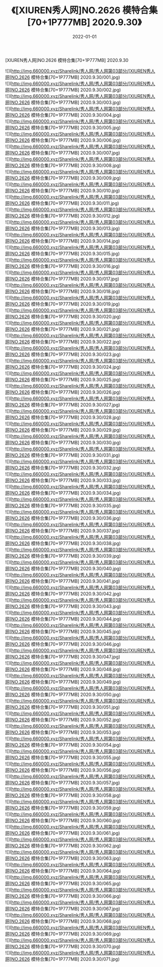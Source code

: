 ﻿---
layout: post
title:  《[XIUREN秀人网]NO.2626 模特合集[70+1P777MB] 2020.9.30》
date:   2022-01-01
img: http://img.660000.xyz/Sharelink/秀人网/秀人网第03部分/[XIUREN秀人网]NO.2626 模特合集[70+1P777MB] 2020.9.30/000.jpg
categories: [美女, 清纯, 唯美]
---

[XIUREN秀人网]NO.2626 模特合集[70+1P777MB] 2020.9.30

 ![](http://img.660000.xyz/Sharelink/秀人网/秀人网第03部分/[XIUREN秀人网]NO.2626 模特合集[70+1P777MB] 2020.9.30/001.jpg) <br>![](http://img.660000.xyz/Sharelink/秀人网/秀人网第03部分/[XIUREN秀人网]NO.2626 模特合集[70+1P777MB] 2020.9.30/002.jpg) <br>![](http://img.660000.xyz/Sharelink/秀人网/秀人网第03部分/[XIUREN秀人网]NO.2626 模特合集[70+1P777MB] 2020.9.30/003.jpg) <br>![](http://img.660000.xyz/Sharelink/秀人网/秀人网第03部分/[XIUREN秀人网]NO.2626 模特合集[70+1P777MB] 2020.9.30/004.jpg) <br>![](http://img.660000.xyz/Sharelink/秀人网/秀人网第03部分/[XIUREN秀人网]NO.2626 模特合集[70+1P777MB] 2020.9.30/005.jpg) <br>![](http://img.660000.xyz/Sharelink/秀人网/秀人网第03部分/[XIUREN秀人网]NO.2626 模特合集[70+1P777MB] 2020.9.30/006.jpg) <br>![](http://img.660000.xyz/Sharelink/秀人网/秀人网第03部分/[XIUREN秀人网]NO.2626 模特合集[70+1P777MB] 2020.9.30/007.jpg) <br>![](http://img.660000.xyz/Sharelink/秀人网/秀人网第03部分/[XIUREN秀人网]NO.2626 模特合集[70+1P777MB] 2020.9.30/008.jpg) <br>![](http://img.660000.xyz/Sharelink/秀人网/秀人网第03部分/[XIUREN秀人网]NO.2626 模特合集[70+1P777MB] 2020.9.30/009.jpg) <br>![](http://img.660000.xyz/Sharelink/秀人网/秀人网第03部分/[XIUREN秀人网]NO.2626 模特合集[70+1P777MB] 2020.9.30/010.jpg) <br>![](http://img.660000.xyz/Sharelink/秀人网/秀人网第03部分/[XIUREN秀人网]NO.2626 模特合集[70+1P777MB] 2020.9.30/011.jpg) <br>![](http://img.660000.xyz/Sharelink/秀人网/秀人网第03部分/[XIUREN秀人网]NO.2626 模特合集[70+1P777MB] 2020.9.30/012.jpg) <br>![](http://img.660000.xyz/Sharelink/秀人网/秀人网第03部分/[XIUREN秀人网]NO.2626 模特合集[70+1P777MB] 2020.9.30/013.jpg) <br>![](http://img.660000.xyz/Sharelink/秀人网/秀人网第03部分/[XIUREN秀人网]NO.2626 模特合集[70+1P777MB] 2020.9.30/014.jpg) <br>![](http://img.660000.xyz/Sharelink/秀人网/秀人网第03部分/[XIUREN秀人网]NO.2626 模特合集[70+1P777MB] 2020.9.30/015.jpg) <br>![](http://img.660000.xyz/Sharelink/秀人网/秀人网第03部分/[XIUREN秀人网]NO.2626 模特合集[70+1P777MB] 2020.9.30/016.jpg) <br>![](http://img.660000.xyz/Sharelink/秀人网/秀人网第03部分/[XIUREN秀人网]NO.2626 模特合集[70+1P777MB] 2020.9.30/017.jpg) <br>![](http://img.660000.xyz/Sharelink/秀人网/秀人网第03部分/[XIUREN秀人网]NO.2626 模特合集[70+1P777MB] 2020.9.30/018.jpg) <br>![](http://img.660000.xyz/Sharelink/秀人网/秀人网第03部分/[XIUREN秀人网]NO.2626 模特合集[70+1P777MB] 2020.9.30/019.jpg) <br>![](http://img.660000.xyz/Sharelink/秀人网/秀人网第03部分/[XIUREN秀人网]NO.2626 模特合集[70+1P777MB] 2020.9.30/020.jpg) <br>![](http://img.660000.xyz/Sharelink/秀人网/秀人网第03部分/[XIUREN秀人网]NO.2626 模特合集[70+1P777MB] 2020.9.30/021.jpg) <br>![](http://img.660000.xyz/Sharelink/秀人网/秀人网第03部分/[XIUREN秀人网]NO.2626 模特合集[70+1P777MB] 2020.9.30/022.jpg) <br>![](http://img.660000.xyz/Sharelink/秀人网/秀人网第03部分/[XIUREN秀人网]NO.2626 模特合集[70+1P777MB] 2020.9.30/023.jpg) <br>![](http://img.660000.xyz/Sharelink/秀人网/秀人网第03部分/[XIUREN秀人网]NO.2626 模特合集[70+1P777MB] 2020.9.30/024.jpg) <br>![](http://img.660000.xyz/Sharelink/秀人网/秀人网第03部分/[XIUREN秀人网]NO.2626 模特合集[70+1P777MB] 2020.9.30/025.jpg) <br>![](http://img.660000.xyz/Sharelink/秀人网/秀人网第03部分/[XIUREN秀人网]NO.2626 模特合集[70+1P777MB] 2020.9.30/026.jpg) <br>![](http://img.660000.xyz/Sharelink/秀人网/秀人网第03部分/[XIUREN秀人网]NO.2626 模特合集[70+1P777MB] 2020.9.30/027.jpg) <br>![](http://img.660000.xyz/Sharelink/秀人网/秀人网第03部分/[XIUREN秀人网]NO.2626 模特合集[70+1P777MB] 2020.9.30/028.jpg) <br>![](http://img.660000.xyz/Sharelink/秀人网/秀人网第03部分/[XIUREN秀人网]NO.2626 模特合集[70+1P777MB] 2020.9.30/029.jpg) <br>![](http://img.660000.xyz/Sharelink/秀人网/秀人网第03部分/[XIUREN秀人网]NO.2626 模特合集[70+1P777MB] 2020.9.30/030.jpg) <br>![](http://img.660000.xyz/Sharelink/秀人网/秀人网第03部分/[XIUREN秀人网]NO.2626 模特合集[70+1P777MB] 2020.9.30/031.jpg) <br>![](http://img.660000.xyz/Sharelink/秀人网/秀人网第03部分/[XIUREN秀人网]NO.2626 模特合集[70+1P777MB] 2020.9.30/032.jpg) <br>![](http://img.660000.xyz/Sharelink/秀人网/秀人网第03部分/[XIUREN秀人网]NO.2626 模特合集[70+1P777MB] 2020.9.30/033.jpg) <br>![](http://img.660000.xyz/Sharelink/秀人网/秀人网第03部分/[XIUREN秀人网]NO.2626 模特合集[70+1P777MB] 2020.9.30/034.jpg) <br>![](http://img.660000.xyz/Sharelink/秀人网/秀人网第03部分/[XIUREN秀人网]NO.2626 模特合集[70+1P777MB] 2020.9.30/035.jpg) <br>![](http://img.660000.xyz/Sharelink/秀人网/秀人网第03部分/[XIUREN秀人网]NO.2626 模特合集[70+1P777MB] 2020.9.30/036.jpg) <br>![](http://img.660000.xyz/Sharelink/秀人网/秀人网第03部分/[XIUREN秀人网]NO.2626 模特合集[70+1P777MB] 2020.9.30/037.jpg) <br>![](http://img.660000.xyz/Sharelink/秀人网/秀人网第03部分/[XIUREN秀人网]NO.2626 模特合集[70+1P777MB] 2020.9.30/038.jpg) <br>![](http://img.660000.xyz/Sharelink/秀人网/秀人网第03部分/[XIUREN秀人网]NO.2626 模特合集[70+1P777MB] 2020.9.30/039.jpg) <br>![](http://img.660000.xyz/Sharelink/秀人网/秀人网第03部分/[XIUREN秀人网]NO.2626 模特合集[70+1P777MB] 2020.9.30/040.jpg) <br>![](http://img.660000.xyz/Sharelink/秀人网/秀人网第03部分/[XIUREN秀人网]NO.2626 模特合集[70+1P777MB] 2020.9.30/041.jpg) <br>![](http://img.660000.xyz/Sharelink/秀人网/秀人网第03部分/[XIUREN秀人网]NO.2626 模特合集[70+1P777MB] 2020.9.30/042.jpg) <br>![](http://img.660000.xyz/Sharelink/秀人网/秀人网第03部分/[XIUREN秀人网]NO.2626 模特合集[70+1P777MB] 2020.9.30/043.jpg) <br>![](http://img.660000.xyz/Sharelink/秀人网/秀人网第03部分/[XIUREN秀人网]NO.2626 模特合集[70+1P777MB] 2020.9.30/044.jpg) <br>![](http://img.660000.xyz/Sharelink/秀人网/秀人网第03部分/[XIUREN秀人网]NO.2626 模特合集[70+1P777MB] 2020.9.30/045.jpg) <br>![](http://img.660000.xyz/Sharelink/秀人网/秀人网第03部分/[XIUREN秀人网]NO.2626 模特合集[70+1P777MB] 2020.9.30/046.jpg) <br>![](http://img.660000.xyz/Sharelink/秀人网/秀人网第03部分/[XIUREN秀人网]NO.2626 模特合集[70+1P777MB] 2020.9.30/047.jpg) <br>![](http://img.660000.xyz/Sharelink/秀人网/秀人网第03部分/[XIUREN秀人网]NO.2626 模特合集[70+1P777MB] 2020.9.30/048.jpg) <br>![](http://img.660000.xyz/Sharelink/秀人网/秀人网第03部分/[XIUREN秀人网]NO.2626 模特合集[70+1P777MB] 2020.9.30/049.jpg) <br>![](http://img.660000.xyz/Sharelink/秀人网/秀人网第03部分/[XIUREN秀人网]NO.2626 模特合集[70+1P777MB] 2020.9.30/050.jpg) <br>![](http://img.660000.xyz/Sharelink/秀人网/秀人网第03部分/[XIUREN秀人网]NO.2626 模特合集[70+1P777MB] 2020.9.30/051.jpg) <br>![](http://img.660000.xyz/Sharelink/秀人网/秀人网第03部分/[XIUREN秀人网]NO.2626 模特合集[70+1P777MB] 2020.9.30/052.jpg) <br>![](http://img.660000.xyz/Sharelink/秀人网/秀人网第03部分/[XIUREN秀人网]NO.2626 模特合集[70+1P777MB] 2020.9.30/053.jpg) <br>![](http://img.660000.xyz/Sharelink/秀人网/秀人网第03部分/[XIUREN秀人网]NO.2626 模特合集[70+1P777MB] 2020.9.30/054.jpg) <br>![](http://img.660000.xyz/Sharelink/秀人网/秀人网第03部分/[XIUREN秀人网]NO.2626 模特合集[70+1P777MB] 2020.9.30/055.jpg) <br>![](http://img.660000.xyz/Sharelink/秀人网/秀人网第03部分/[XIUREN秀人网]NO.2626 模特合集[70+1P777MB] 2020.9.30/056.jpg) <br>![](http://img.660000.xyz/Sharelink/秀人网/秀人网第03部分/[XIUREN秀人网]NO.2626 模特合集[70+1P777MB] 2020.9.30/057.jpg) <br>![](http://img.660000.xyz/Sharelink/秀人网/秀人网第03部分/[XIUREN秀人网]NO.2626 模特合集[70+1P777MB] 2020.9.30/058.jpg) <br>![](http://img.660000.xyz/Sharelink/秀人网/秀人网第03部分/[XIUREN秀人网]NO.2626 模特合集[70+1P777MB] 2020.9.30/059.jpg) <br>![](http://img.660000.xyz/Sharelink/秀人网/秀人网第03部分/[XIUREN秀人网]NO.2626 模特合集[70+1P777MB] 2020.9.30/060.jpg) <br>![](http://img.660000.xyz/Sharelink/秀人网/秀人网第03部分/[XIUREN秀人网]NO.2626 模特合集[70+1P777MB] 2020.9.30/061.jpg) <br>![](http://img.660000.xyz/Sharelink/秀人网/秀人网第03部分/[XIUREN秀人网]NO.2626 模特合集[70+1P777MB] 2020.9.30/062.jpg) <br>![](http://img.660000.xyz/Sharelink/秀人网/秀人网第03部分/[XIUREN秀人网]NO.2626 模特合集[70+1P777MB] 2020.9.30/063.jpg) <br>![](http://img.660000.xyz/Sharelink/秀人网/秀人网第03部分/[XIUREN秀人网]NO.2626 模特合集[70+1P777MB] 2020.9.30/064.jpg) <br>![](http://img.660000.xyz/Sharelink/秀人网/秀人网第03部分/[XIUREN秀人网]NO.2626 模特合集[70+1P777MB] 2020.9.30/065.jpg) <br>![](http://img.660000.xyz/Sharelink/秀人网/秀人网第03部分/[XIUREN秀人网]NO.2626 模特合集[70+1P777MB] 2020.9.30/066.jpg) <br>![](http://img.660000.xyz/Sharelink/秀人网/秀人网第03部分/[XIUREN秀人网]NO.2626 模特合集[70+1P777MB] 2020.9.30/067.jpg) <br>![](http://img.660000.xyz/Sharelink/秀人网/秀人网第03部分/[XIUREN秀人网]NO.2626 模特合集[70+1P777MB] 2020.9.30/068.jpg) <br>![](http://img.660000.xyz/Sharelink/秀人网/秀人网第03部分/[XIUREN秀人网]NO.2626 模特合集[70+1P777MB] 2020.9.30/069.jpg) <br>![](http://img.660000.xyz/Sharelink/秀人网/秀人网第03部分/[XIUREN秀人网]NO.2626 模特合集[70+1P777MB] 2020.9.30/070.jpg) <br>![](http://img.660000.xyz/Sharelink/秀人网/秀人网第03部分/[XIUREN秀人网]NO.2626 模特合集[70+1P777MB] 2020.9.30/071.jpg) <br>